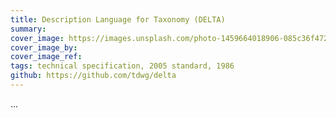 ```yaml
---
title: Description Language for Taxonomy (DELTA)
summary: 
cover_image: https://images.unsplash.com/photo-1459664018906-085c36f472af
cover_image_by: 
cover_image_ref: 
tags: technical specification, 2005 standard, 1986
github: https://github.com/tdwg/delta
---
```


...
